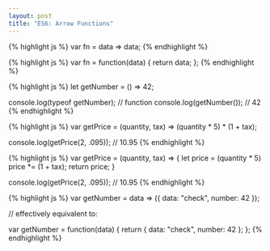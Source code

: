 ```yaml
---
layout: post
title: "ES6: Arrow Functions"
---
```


<!-- {% highlight js %}
{% endhighlight %} -->


{% highlight js %}
var fn = data => data;
{% endhighlight %}

{% highlight js %}
var fn = function(data) {
    return data;
};
{% endhighlight %}

{% highlight js %}
let getNumber = () => 42;

console.log(typeof getNumber); // function
console.log(getNumber()); // 42
{% endhighlight %}

{% highlight js %}
var getPrice = (quantity, tax) => (quantity * 5) * (1 + tax);

console.log(getPrice(2, .095)); // 10.95
{% endhighlight %}

{% highlight js %}
var getPrice = (quantity, tax) => {
    let price = (quantity * 5)
    price *= (1 + tax);
    return price;
}

console.log(getPrice(2, .095)); // 10.95
{% endhighlight %}


{% highlight js %}
var getNumber = data => ({ data: "check", number: 42 });

// effectively equivalent to:

var getNumber = function(data) {
    return {
        data: "check",
        number: 42
    };
};
{% endhighlight %}